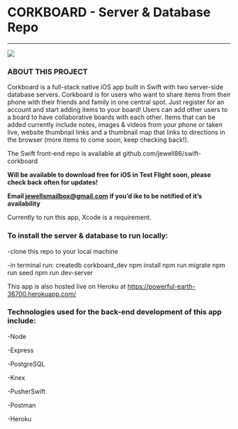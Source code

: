 # CORKBOARD - Server & Database Repo

------------------------------
![](https://bit.ly/2OhSG4E)


### ABOUT THIS PROJECT
Corkboard is a full-stack native iOS app built in Swift with two server-side database servers. Corkboard is for users who want to share items from their phone with their friends and family in one central spot. Just register for an account and start adding items to your board! Users can add other users to a board to have collaborative boards with each other. Items that can be added currently include notes, images & videos from your phone or taken live, website thumbnail links and a thumbnail map that links to directions in the browser (more items to come soon, keep checking back!). 

The Swift front-end repo is available at github.com/jewell86/swift-corkboard

**Will be available to download free for iOS in Test Flight soon, please check back often for updates!**

**Email jewellsmailbox@gmail.com if you’d ike to be notified of it’s availability**

Currently to run this app, Xcode is a requirement. 

### To install the server & database to run locally:

-clone this repo to your local machine

-in terminal run:
createdb corkboard_dev
npm install
npm run migrate
npm run seed
npm run dev-server

This app is also hosted live on Heroku at https://powerful-earth-36700.herokuapp.com/

### Technologies used for the back-end development of this app include:

-Node

-Express

-PostgreSQL

-Knex

-PusherSwift

-Postman

-Heroku
